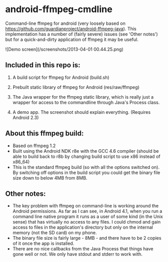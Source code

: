 android-ffmpeg-cmdline
======================

Command-line ffmpeg for android (very loosely based on https://github.com/guardianproject/android-ffmpeg-java).
This implementation has a number of (fairly severe) issues (see 'Other notes') but for a quick-and-dirty application of ffmpeg it may be useful.

![Demo screen](/screenshots/2013-04-01 00.44.25.png)

Included in this repo is:
-------------------------
1. A build script for ffmpeg for Android (build.sh)

2. Prebuilt static library of ffmpeg for Android (res/raw/ffmpeg)

3. The Java wrapper for the ffmpeg static library, which is really just a wrapper for access to the commandline through Java's Process class.

4. A demo app. The screenshot should explain everything. (Requires Android 2.3)

About this ffmpeg build:
------------------------
- Based on ffmpeg 1.2
- Built using the Android NDK r8e with the GCC 4.6 compiler (should be able to build back to r8b by changing build script to use x86 instead of x86_64)
- This is the standard ffmpeg build (so with all the options switched on). By switching off options in the build script you could get the binary file size down to below 4MB from 8MB.

Other notes:
------------
- The key problem with ffmpeg on command-line is working around the Android permissions. As far as I can see, in Android 4.1, when you run a command line native program it runs as a user of some kind (in the Unix sense) that has virtually no access to any files. I could chmod and gain access to files in the application's directory but only on the internal memory (not the SD card) on my phone.
- The binary file size is fairly large - 8MB - and there have to be 2 copies of it once the app is installed.
- There are no nice callbacks from the Java Process that things have gone well or not. We only have stdout and stderr to work with.
